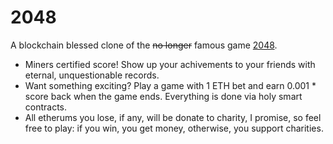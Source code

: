 # 2048

A blockchain blessed clone of the <del>no longer</del> famous game [2048](http://gabrielecirulli.github.io/2048).

- Miners certified score! Show up your achivements to your friends with eternal, unquestionable records.
- Want something exciting? Play a game with 1 ETH bet and earn 0.001 * score back when the game ends. Everything is done
via holy smart contracts.
- All etherums you lose, if any, will be donate to charity, I promise, so feel free to play: if you win, you get money,
otherwise, you support charities.